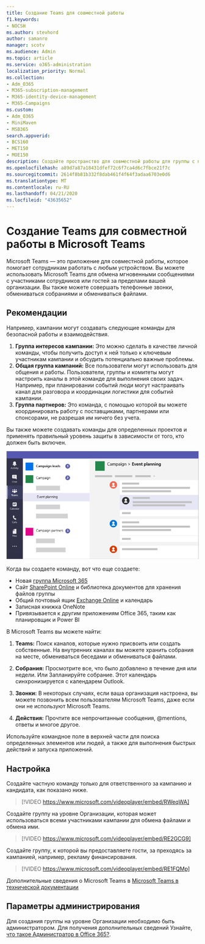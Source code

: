 ```yaml
---
title: Создание Teams для совместной работы
f1.keywords:
- NOCSH
ms.author: stevhord
author: samanro
manager: scotv
ms.audience: Admin
ms.topic: article
ms.service: o365-administration
localization_priority: Normal
ms.collection:
- Adm_O365
- M365-subscription-management
- M365-identity-device-management
- M365-Campaigns
ms.custom:
- Adm_O365
- MiniMaven
- MSB365
search.appverid:
- BCS160
- MET150
- MOE150
description: Создайте пространство для совместной работы для группы с помощью Microsoft Teams.
ms.openlocfilehash: a89d7a87a18431dfef72c6f7ca4d6c7fbce21f7c
ms.sourcegitcommit: 2614f8b81b332f8dab461f4f64f3adaa6703e0d6
ms.translationtype: MT
ms.contentlocale: ru-RU
ms.lasthandoff: 04/21/2020
ms.locfileid: "43635652"
---
```

# <a name="create-teams-for-collaboration-in-microsoft-teams"></a>Создание Teams для совместной работы в Microsoft Teams

Microsoft Teams — это приложение для совместной работы, которое помогает сотрудникам работать с любым устройством. Вы можете использовать Microsoft Teams для обмена мгновенными сообщениями с участниками сотрудников или гостей за пределами вашей организации. Вы также можете совершать телефонные звонки, обмениваться собраниями и обмениваться файлами.

## <a name="best-practices"></a>Рекомендации

Например, кампании могут создавать следующие команды для безопасной работы и взаимодействия.

1. **Группа интересов кампании:** Это можно сделать в качестве личной команды, чтобы получить доступ к ней только к ключевым участникам кампании и обсудить потенциально важные проблемы.
2. **Общая группа кампаний:** Все пользователи могут использовать для общения и работы. Пользователи, группы и комитеты могут настроить каналы в этой команде для выполнения своих задач. Например, при планировании событий люди могут настраивать канал для разговора и координации логистики для событий кампании.
3. **Группа партнеров:** Это команда, с помощью которой вы можете координировать работу с поставщиками, партнерами или спонсорами, не разрешая им ничего без учета.

Вы также можете создавать команды для определенных проектов и применять правильный уровень защиты в зависимости от того, кто должен быть включен. 

![Схема окна Microsoft Teams с тремя отдельными командами для обеспечения безопасной связи и совместной работы](../media/m365-democracy-teams-collab.png)

Когда вы создаете команду, вот что еще создаете:

- Новая [группа Microsoft 365](https://docs.microsoft.com/MicrosoftTeams/office-365-groups)
- Сайт [SharePoint Online](https://docs.microsoft.com/MicrosoftTeams/sharepoint-onedrive-interact) и библиотека документов для хранения файлов группы
- Общий почтовый ящик [Exchange Online](https://docs.microsoft.com/MicrosoftTeams/exchange-teams-interact) и календарь
- Записная книжка OneNote
- Привязывается к другим приложениям Office 365, таким как планировщик и Power BI

В Microsoft Teams вы можете найти:
1. **Teams:** Поиск каналов, которые нужно присвоить или создать собственные. На внутренних каналах вы можете хранить собрания на месте, обмениваться беседами и обмениваться файлами.

2. **Собрания:** Просмотрите все, что было добавлено в течение дня или недели. Или Запланируйте собрание. Этот календарь синхронизируется с календарем Outlook.
 
3. **Звонки:** В некоторых случаях, если ваша организация настроена, вы можете позвонить всем пользователям Microsoft Teams, даже если они не используют Microsoft Teams.

4. **Действия:** Прочтите все непрочитанные сообщения, @mentions, ответы и многое другое. 

Используйте командное поле в верхней части для поиска определенных элементов или людей, а также для выполнения быстрых действий и запуска приложений.


## <a name="set-it-up"></a>Настройка


Создайте частную команду только для ответственного за кампанию и кандидата, как показано ниже. 

> [!VIDEO https://www.microsoft.com/videoplayer/embed/RWeqWA]

Создайте группу на уровне Организации, которая может использоваться всеми участниками кампании для обмена файлами и обмена ими.

> [!VIDEO https://www.microsoft.com/videoplayer/embed/RE2GCG9]

Создайте группу, к которой вы предоставляете гости, за преходясь за кампанией, например, рекламу финансирования.

> [!VIDEO https://www.microsoft.com/videoplayer/embed/RE1FQMp]

Дополнительные сведения о Microsoft Teams в [Microsoft Teams в технической документации](https://docs.microsoft.com/microsoftteams/microsoft-teams)

## <a name="admin-settings"></a>Параметры администрирования

Для создания группы на уровне Организации необходимо быть администратором. Для получения дополнительных сведений Узнайте, [что такое Администратор в Office 365?](https://support.office.com/article/what-is-an-admin-e123627e-4892-4461-b9aa-1b6d57a5cfa4?ui=en-US&rs=en-US&ad=US).
  
